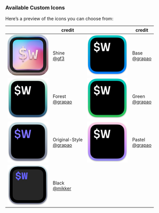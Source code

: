 ### Available Custom Icons

Here’s a preview of the icons you can choose from:

| | credit | | credit |
|-|-|-|-|
| <img src="alt-icons/wezterm-icon-Gf3-Shine.png" width="128" alt="Shine Icon"> | Shine <br /> [@gf3](https://github.com/gf3) | <img src="alt-icons/wezterm-icon-Grapao-Base.png" width="128" alt="Base Icon"> | Base <br /> [@grapao](https://github.com/grapao) |
| <img src="alt-icons/wezterm-icon-Grapao-Forest.png" width="128" alt="Forest Icon"> | Forest <br /> [@grapao](https://github.com/grapao) | <img src="alt-icons/wezterm-icon-Grapao-Green.png" width="128" alt="Green Icon"> | Green <br /> [@grapao](https://github.com/grapao) |
| <img src="alt-icons/wezterm-icon-Grapao-Original-Style.png" width="128" alt="Original-Style Icon"> | Original-Style <br /> [@grapao](https://github.com/grapao) | <img src="alt-icons/wezterm-icon-Grapao-Pastel.png" width="128" alt="Pastel Icon"> | Pastel <br /> [@grapao](https://github.com/grapao) |
| <img src="alt-icons/wezterm-icon-Mikker-Black.png" width="128" alt="Black Icon"> | Black <br /> [@mikker](https://github.com/mikker) |  |  |
